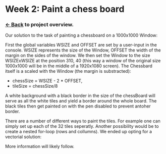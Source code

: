 # Week 2: Paint a chess board

### [<- Back](/index.md) to project overview.

Our solution to the task of painting a chessboard on a 1000x1000 Window:

First the global variables WSIZE and OFFSET are set by a user-input in the console. WSIZE represents the size of the Window, OFFSET the width of the margin on the sides of the window. 
We then set the Window to the size WSIZExWSIZE at the position 310, 40 (this way a window of the original size 1000x1000 will be in the middle of a 1920x1080 screen).
The Chessbard itself is a scaled with the Window (the margin is substracted):
 - chessSize = WSIZE - 2 * OFFSET, 
 - tileSize = chessSize/8

A white background with a black border in the size of the chessBoard will serve as all the white tiles and yield a border around the whole board. The black tiles then get painted on with the pen disabled to prevent antoher border.

There are a number of different ways to paint the tiles. For example one can simply set up each of the 32 tiles seperatly.
Another possibility would be to create a nested for-loop (rows and collumns).
We ended up opting for a vectorial solution:

More information will likely follow.
